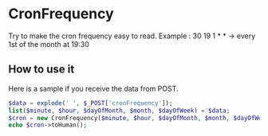 CronFrequency
=============

Try to make the cron frequency easy to read.
Example : 30 19 1 * * -> every 1st of the month at 19:30

How to use it
-------------------------

Here is a sample if you receive the data from POST.

```php
$data = explode(' ', $_POST['cronFrequency']);
list($minute, $hour, $dayOfMonth, $month, $dayOfWeek) = $data;
$cron = new CronFrequency($minute, $hour, $dayOfMonth, $month, $dayOfWeek);
echo $cron->toHuman();
```